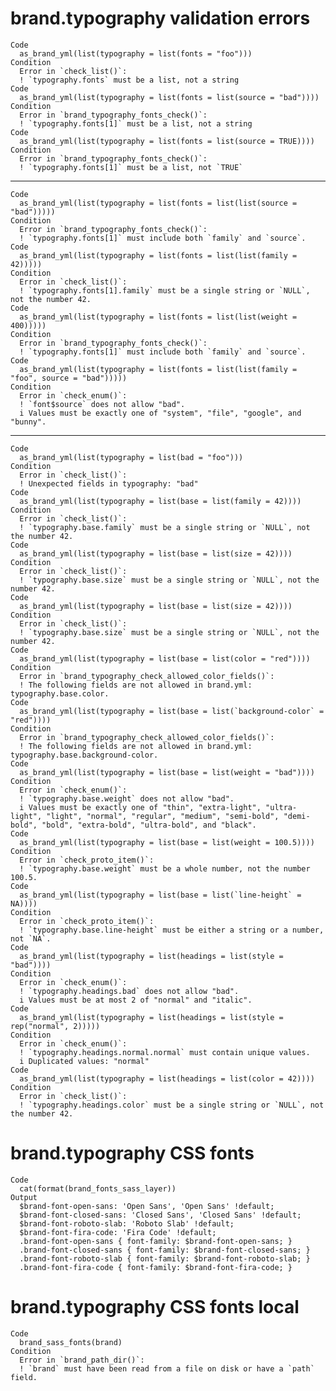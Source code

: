 # brand.typography validation errors

    Code
      as_brand_yml(list(typography = list(fonts = "foo")))
    Condition
      Error in `check_list()`:
      ! `typography.fonts` must be a list, not a string
    Code
      as_brand_yml(list(typography = list(fonts = list(source = "bad"))))
    Condition
      Error in `brand_typography_fonts_check()`:
      ! `typography.fonts[1]` must be a list, not a string
    Code
      as_brand_yml(list(typography = list(fonts = list(source = TRUE))))
    Condition
      Error in `brand_typography_fonts_check()`:
      ! `typography.fonts[1]` must be a list, not `TRUE`

---

    Code
      as_brand_yml(list(typography = list(fonts = list(list(source = "bad")))))
    Condition
      Error in `brand_typography_fonts_check()`:
      ! `typography.fonts[1]` must include both `family` and `source`.
    Code
      as_brand_yml(list(typography = list(fonts = list(list(family = 42)))))
    Condition
      Error in `check_list()`:
      ! `typography.fonts[1].family` must be a single string or `NULL`, not the number 42.
    Code
      as_brand_yml(list(typography = list(fonts = list(list(weight = 400)))))
    Condition
      Error in `brand_typography_fonts_check()`:
      ! `typography.fonts[1]` must include both `family` and `source`.
    Code
      as_brand_yml(list(typography = list(fonts = list(list(family = "foo", source = "bad")))))
    Condition
      Error in `check_enum()`:
      ! `font$source` does not allow "bad".
      i Values must be exactly one of "system", "file", "google", and "bunny".

---

    Code
      as_brand_yml(list(typography = list(bad = "foo")))
    Condition
      Error in `check_list()`:
      ! Unexpected fields in typography: "bad"
    Code
      as_brand_yml(list(typography = list(base = list(family = 42))))
    Condition
      Error in `check_list()`:
      ! `typography.base.family` must be a single string or `NULL`, not the number 42.
    Code
      as_brand_yml(list(typography = list(base = list(size = 42))))
    Condition
      Error in `check_list()`:
      ! `typography.base.size` must be a single string or `NULL`, not the number 42.
    Code
      as_brand_yml(list(typography = list(base = list(size = 42))))
    Condition
      Error in `check_list()`:
      ! `typography.base.size` must be a single string or `NULL`, not the number 42.
    Code
      as_brand_yml(list(typography = list(base = list(color = "red"))))
    Condition
      Error in `brand_typography_check_allowed_color_fields()`:
      ! The following fields are not allowed in brand.yml: typography.base.color.
    Code
      as_brand_yml(list(typography = list(base = list(`background-color` = "red"))))
    Condition
      Error in `brand_typography_check_allowed_color_fields()`:
      ! The following fields are not allowed in brand.yml: typography.base.background-color.
    Code
      as_brand_yml(list(typography = list(base = list(weight = "bad"))))
    Condition
      Error in `check_enum()`:
      ! `typography.base.weight` does not allow "bad".
      i Values must be exactly one of "thin", "extra-light", "ultra-light", "light", "normal", "regular", "medium", "semi-bold", "demi-bold", "bold", "extra-bold", "ultra-bold", and "black".
    Code
      as_brand_yml(list(typography = list(base = list(weight = 100.5))))
    Condition
      Error in `check_proto_item()`:
      ! `typography.base.weight` must be a whole number, not the number 100.5.
    Code
      as_brand_yml(list(typography = list(base = list(`line-height` = NA))))
    Condition
      Error in `check_proto_item()`:
      ! `typography.base.line-height` must be either a string or a number, not `NA`.
    Code
      as_brand_yml(list(typography = list(headings = list(style = "bad"))))
    Condition
      Error in `check_enum()`:
      ! `typography.headings.bad` does not allow "bad".
      i Values must be at most 2 of "normal" and "italic".
    Code
      as_brand_yml(list(typography = list(headings = list(style = rep("normal", 2)))))
    Condition
      Error in `check_enum()`:
      ! `typography.headings.normal.normal` must contain unique values.
      i Duplicated values: "normal"
    Code
      as_brand_yml(list(typography = list(headings = list(color = 42))))
    Condition
      Error in `check_list()`:
      ! `typography.headings.color` must be a single string or `NULL`, not the number 42.

# brand.typography CSS fonts

    Code
      cat(format(brand_fonts_sass_layer))
    Output
      $brand-font-open-sans: 'Open Sans', 'Open Sans' !default;
      $brand-font-closed-sans: 'Closed Sans', 'Closed Sans' !default;
      $brand-font-roboto-slab: 'Roboto Slab' !default;
      $brand-font-fira-code: 'Fira Code' !default;
      .brand-font-open-sans { font-family: $brand-font-open-sans; }
      .brand-font-closed-sans { font-family: $brand-font-closed-sans; }
      .brand-font-roboto-slab { font-family: $brand-font-roboto-slab; }
      .brand-font-fira-code { font-family: $brand-font-fira-code; }

# brand.typography CSS fonts local

    Code
      brand_sass_fonts(brand)
    Condition
      Error in `brand_path_dir()`:
      ! `brand` must have been read from a file on disk or have a `path` field.

